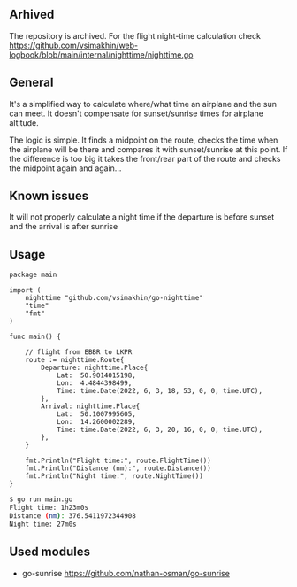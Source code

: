 ## Arhived

The repository is archived. For the flight night-time calculation check https://github.com/vsimakhin/web-logbook/blob/main/internal/nighttime/nighttime.go

## General

It's a simplified way to calculate where/what time an airplane and the sun can meet. It doesn't compensate for sunset/sunrise times for airplane altitude.

The logic is simple. It finds a midpoint on the route, checks the time when the airplane will be there and compares it with sunset/sunrise at this point.
If the difference is too big it takes the front/rear part of the route and checks the midpoint again and again...

## Known issues

It will not properly calculate a night time if the departure is before sunset and the arrival is after sunrise

## Usage

```golang
package main

import (
	nighttime "github.com/vsimakhin/go-nighttime"
	"time"
	"fmt"
)

func main() {

	// flight from EBBR to LKPR
	route := nighttime.Route{
		Departure: nighttime.Place{
			Lat:  50.9014015198,
			Lon:  4.4844398499,
			Time: time.Date(2022, 6, 3, 18, 53, 0, 0, time.UTC),
		},
		Arrival: nighttime.Place{
			Lat:  50.1007995605,
			Lon:  14.2600002289,
			Time: time.Date(2022, 6, 3, 20, 16, 0, 0, time.UTC),
		},
	}

	fmt.Println("Flight time:", route.FlightTime())
	fmt.Println("Distance (nm):", route.Distance())
	fmt.Println("Night time:", route.NightTime())
}
```


```bash
$ go run main.go
Flight time: 1h23m0s
Distance (nm): 376.5411972344908
Night time: 27m0s

```

## Used modules

* go-sunrise https://github.com/nathan-osman/go-sunrise
